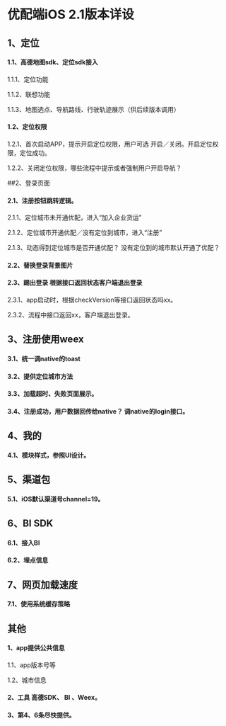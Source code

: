 # 优配端iOS 2.1版本详设

## 1、定位

#### 1.1、高德地图sdk、定位sdk接入

1.1.1、定位功能

1.1.2、联想功能

1.1.3、地图选点、导航路线、行驶轨迹展示（供后续版本调用）

#### 1.2、定位权限

1.2.1、首次启动APP，提示开启定位权限，用户可选 开启／关闭。开启定位权限，定位成功。

1.2.2、关闭定位权限，哪些流程中提示或者强制用户开启导航？

##2、登录页面

#### 2.1、注册按钮跳转逻辑。 

2.1.1、定位城市未开通优配，进入“加入企业货运”

2.1.2、定位城市开通优配／没有定位到城市，进入“注册”

2.1.3、动态得到定位城市是否开通优配？  没有定位到的城市默认开通了优配？

#### 2.2、替换登录背景图片

#### 2.3、踢出登录 根据接口返回状态客户端退出登录

2.3.1、app启动时，根据checkVersion等接口返回状态吗xx。

2.3.2、流程中接口返回xx，客户端退出登录。

## 3、注册使用weex

#### 3.1、统一调native的toast

#### 3.2、提供定位城市方法

#### 3.3、加载超时、失败页面展示。

#### 3.4、注册成功，用户数据回传给native？ 调native的login接口。



## 4、我的

#### 4.1、模块样式，参照UI设计。



## 5、渠道包

#### 5.1、iOS默认渠道号channel=19。



## 6、BI SDK

#### 6.1、接入BI

#### 6.2、埋点信息



## 7、网页加载速度

#### 7.1、使用系统缓存策略







## 其他

#### 1、app提供公共信息

1.1、app版本号等

1.2、城市信息



#### 2、工具  高德SDK、 BI 、Weex。



#### 3、第4、6条尽快提供。































  